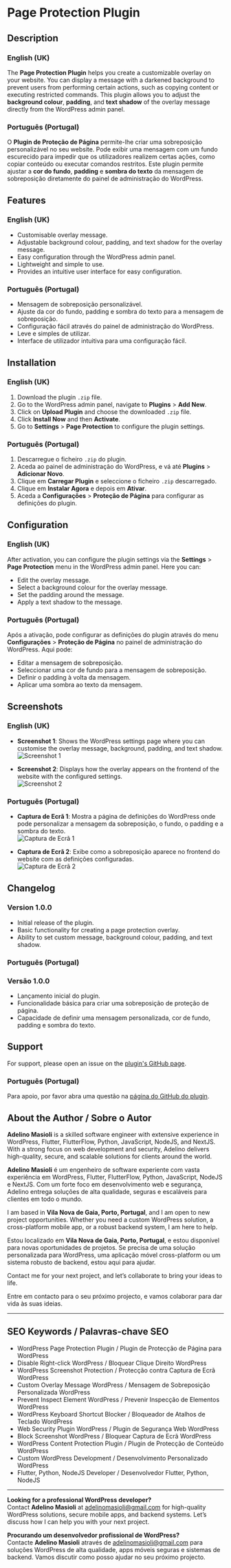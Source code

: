 # Page Protection Plugin

## Description

### English (UK)

The **Page Protection Plugin** helps you create a customizable overlay on your website. You can display a message with a darkened background to prevent users from performing certain actions, such as copying content or executing restricted commands. This plugin allows you to adjust the **background colour**, **padding**, and **text shadow** of the overlay message directly from the WordPress admin panel.

### Português (Portugal)

O **Plugin de Proteção de Página** permite-lhe criar uma sobreposição personalizável no seu website. Pode exibir uma mensagem com um fundo escurecido para impedir que os utilizadores realizem certas ações, como copiar conteúdo ou executar comandos restritos. Este plugin permite ajustar a **cor do fundo**, **padding** e **sombra do texto** da mensagem de sobreposição diretamente do painel de administração do WordPress.

## Features

### English (UK)

- Customisable overlay message.
- Adjustable background colour, padding, and text shadow for the overlay message.
- Easy configuration through the WordPress admin panel.
- Lightweight and simple to use.
- Provides an intuitive user interface for easy configuration.

### Português (Portugal)

- Mensagem de sobreposição personalizável.
- Ajuste da cor do fundo, padding e sombra do texto para a mensagem de sobreposição.
- Configuração fácil através do painel de administração do WordPress.
- Leve e simples de utilizar.
- Interface de utilizador intuitiva para uma configuração fácil.

## Installation

### English (UK)

1. Download the plugin `.zip` file.
2. Go to the WordPress admin panel, navigate to **Plugins** > **Add New**.
3. Click on **Upload Plugin** and choose the downloaded `.zip` file.
4. Click **Install Now** and then **Activate**.
5. Go to **Settings** > **Page Protection** to configure the plugin settings.

### Português (Portugal)

1. Descarregue o ficheiro `.zip` do plugin.
2. Aceda ao painel de administração do WordPress, e vá até **Plugins** > **Adicionar Novo**.
3. Clique em **Carregar Plugin** e seleccione o ficheiro `.zip` descarregado.
4. Clique em **Instalar Agora** e depois em **Ativar**.
5. Aceda a **Configurações** > **Proteção de Página** para configurar as definições do plugin.

## Configuration

### English (UK)

After activation, you can configure the plugin settings via the **Settings** > **Page Protection** menu in the WordPress admin panel. Here you can:

- Edit the overlay message.
- Select a background colour for the overlay message.
- Set the padding around the message.
- Apply a text shadow to the message.

### Português (Portugal)

Após a ativação, pode configurar as definições do plugin através do menu **Configurações** > **Proteção de Página** no painel de administração do WordPress. Aqui pode:

- Editar a mensagem de sobreposição.
- Seleccionar uma cor de fundo para a mensagem de sobreposição.
- Definir o padding à volta da mensagem.
- Aplicar uma sombra ao texto da mensagem.

## Screenshots

### English (UK)

- **Screenshot 1**: Shows the WordPress settings page where you can customise the overlay message, background, padding, and text shadow.  
  ![Screenshot 1](screenshot-01.png)

- **Screenshot 2**: Displays how the overlay appears on the frontend of the website with the configured settings.  
  ![Screenshot 2](screenshot-02.png)

### Português (Portugal)

- **Captura de Ecrã 1**: Mostra a página de definições do WordPress onde pode personalizar a mensagem da sobreposição, o fundo, o padding e a sombra do texto.  
  ![Captura de Ecrã 1](screenshot-01.png)

- **Captura de Ecrã 2**: Exibe como a sobreposição aparece no frontend do website com as definições configuradas.  
  ![Captura de Ecrã 2](screenshot-02.png)

## Changelog

### Version 1.0.0

- Initial release of the plugin.
- Basic functionality for creating a page protection overlay.
- Ability to set custom message, background colour, padding, and text shadow.

### Português (Portugal)

### Versão 1.0.0

- Lançamento inicial do plugin.
- Funcionalidade básica para criar uma sobreposição de proteção de página.
- Capacidade de definir uma mensagem personalizada, cor de fundo, padding e sombra do texto.

## Support

For support, please open an issue on the [plugin's GitHub page](https://github.com/adelino-masioli/page-protection-plugin).

### Português (Portugal)

Para apoio, por favor abra uma questão na [página do GitHub do plugin](https://github.com/adelino-masioli/page-protection-plugin).

## About the Author / Sobre o Autor

**Adelino Masioli** is a skilled software engineer with extensive experience in WordPress, Flutter, FlutterFlow, Python, JavaScript, NodeJS, and NextJS. With a strong focus on web development and security, Adelino delivers high-quality, secure, and scalable solutions for clients around the world.

**Adelino Masioli** é um engenheiro de software experiente com vasta experiência em WordPress, Flutter, FlutterFlow, Python, JavaScript, NodeJS e NextJS. Com um forte foco em desenvolvimento web e segurança, Adelino entrega soluções de alta qualidade, seguras e escaláveis para clientes em todo o mundo.

I am based in **Vila Nova de Gaia, Porto, Portugal**, and I am open to new project opportunities. Whether you need a custom WordPress solution, a cross-platform mobile app, or a robust backend system, I am here to help.

Estou localizado em **Vila Nova de Gaia, Porto, Portugal**, e estou disponível para novas oportunidades de projetos. Se precisa de uma solução personalizada para WordPress, uma aplicação móvel cross-platform ou um sistema robusto de backend, estou aqui para ajudar.

Contact me for your next project, and let’s collaborate to bring your ideas to life.

Entre em contacto para o seu próximo projecto, e vamos colaborar para dar vida às suas ideias.

---

## SEO Keywords / Palavras-chave SEO

- WordPress Page Protection Plugin / Plugin de Protecção de Página para WordPress
- Disable Right-click WordPress / Bloquear Clique Direito WordPress
- WordPress Screenshot Protection / Protecção contra Captura de Ecrã WordPress
- Custom Overlay Message WordPress / Mensagem de Sobreposição Personalizada WordPress
- Prevent Inspect Element WordPress / Prevenir Inspecção de Elementos WordPress
- WordPress Keyboard Shortcut Blocker / Bloqueador de Atalhos de Teclado WordPress
- Web Security Plugin WordPress / Plugin de Segurança Web WordPress
- Block Screenshot WordPress / Bloquear Captura de Ecrã WordPress
- WordPress Content Protection Plugin / Plugin de Protecção de Conteúdo WordPress
- Custom WordPress Development / Desenvolvimento Personalizado WordPress
- Flutter, Python, NodeJS Developer / Desenvolvedor Flutter, Python, NodeJS

---

**Looking for a professional WordPress developer?**  
Contact **Adelino Masioli** at [adelinomasioli@gmail.com](mailto:adelinomasioli@gmail.com) for high-quality WordPress solutions, secure mobile apps, and backend systems. Let’s discuss how I can help you with your next project.

**Procurando um desenvolvedor profissional de WordPress?**  
Contacte **Adelino Masioli** através de [adelinomasioli@gmail.com](mailto:adelinomasioli@gmail.com) para soluções WordPress de alta qualidade, apps móveis seguras e sistemas de backend. Vamos discutir como posso ajudar no seu próximo projecto.

